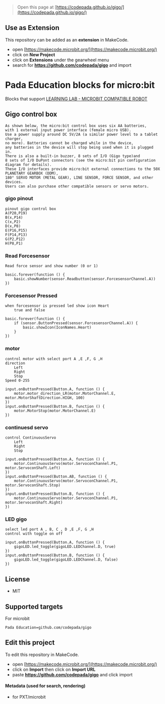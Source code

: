 
> Open this page at [https://codepada.github.io/gigo/](https://codepada.github.io/gigo/)

## Use as Extension

This repository can be added as an **extension** in MakeCode.

* open [https://makecode.microbit.org/](https://makecode.microbit.org/)
* click on **New Project**
* click on **Extensions** under the gearwheel menu
* search for **https://github.com/codepada/gigo** and import

# Pada Education blocks for micro:bit


Blocks that support [LEARNING LAB - MICROBIT COMPATIBLE ROBOT](https://padabook.com/th/products/545481-ชุดการเรียนรู้การเขียนโปรแกรม+Micro%3Abit+COMPATIBLE+ROBOTS)



## Gigo control box
```package
As shown below, the micro:bit control box uses six AA batteries,
with 1 external input power interface (female micro USB). 
Use a power supply around DC 5V/2A (a similar power level to a tablet charger,
no more). Batteries cannot be charged while in the device,
any batteries in the device will stop being used when it is plugged in.
There is also a built-in buzzer, 8 sets of I/O (Gigo type)and
8 sets of I/O DuPont connectors (see the micro:bit pin configuration diagram for details).
These I/O interfaces provide micro:bit external connections to the 50X PLANETARY GEARBOX (DDM),
180° SERVO MOTOR (METAL GEAR), LINE SENSOR, FORCE SENSOR, and other devices.
Users can also purchase other compatible sensors or servo motors.
```

### gigo pinout
```package
pinout gigo control box
A(P20,P19)
B(x,P14)
C(x,P2)
D(x,P8)
E(P16,P15)
F(P14,P13)
G(P2,P12)
H(P8,P1)
```
### Read Forcesensor

```package
Read force sensor and show number (0 or 1)
```
```blocks
basic.forever(function () {
    basic.showNumber(sensor.Readbutton(sensor.ForcesensorChannel.A))
})
```

### Forcesensor Pressed

```package
when forcesensor is pressed led show icon Heart
    true and false
```
```blocks
basic.forever(function () {
    if (sensor.ButtonPressed(sensor.ForcesensorChannel.A)) {
        basic.showIcon(IconNames.Heart)
    }
})
```

### motor

```package
control motor with select port A ,E ,F, G ,H  
direction
    Left
    Right
    Stop  
Speed 0-255  
```
```blocks
input.onButtonPressed(Button.A, function () {
    motor.motor_direction_LR(motor.MotorChannel.E, motor.MotorShaftDirection.HIGH, 100)
})
input.onButtonPressed(Button.B, function () {
    motor.MotorStop(motor.MotorChannel.E)
})

```

### continuesd servo
```package
control ContinuousServo
    Left
    Right
    Stop
```
```blocks
input.onButtonPressed(Button.A, function () {
    motor.ContinuousServo(motor.ServoconChannel.P1, motor.ServoconShaft.Left)
})
input.onButtonPressed(Button.AB, function () {
    motor.ContinuousServo(motor.ServoconChannel.P1, motor.ServoconShaft.Stop)
})
input.onButtonPressed(Button.B, function () {
    motor.ContinuousServo(motor.ServoconChannel.P1, motor.ServoconShaft.Right)
})

```

### LED gigo
```package
select led port A , B, C , D ,E ,F, G ,H 
control with toggle on off
```
```blocks
input.onButtonPressed(Button.A, function () {
    gigoLED.led_toggle(gigoLED.LEDChannel.D, true)
})
input.onButtonPressed(Button.B, function () {
    gigoLED.led_toggle(gigoLED.LEDChannel.D, false)
})

```

## License

* MIT

## Supported targets
For microbit

```package
Pada Education=github.com/codepada/gigo
```


## Edit this project

To edit this repository in MakeCode.

* open [https://makecode.microbit.org/](https://makecode.microbit.org/)
* click on **Import** then click on **Import URL**
* paste **https://github.com/codepada/gigo** and click import

#### Metadata (used for search, rendering)

* for PXT/microbit
<script src="https://makecode.com/gh-pages-embed.js"></script><script>makeCodeRender("{{ site.makecode.home_url }}", "{{ site.github.owner_name }}/{{ site.github.repository_name }}");</script>
